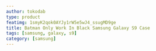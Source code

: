 ```yaml
---
author: tokodab
type: product
featimg: 1smyK2qok0AYJy1rW5e5wJ4_ssugMD9ge
title: Batman Only Work In Black Samsung Galaxy S9 Case
tags: [samsung, galaxy, s9]
category: [samsung]
---
```

